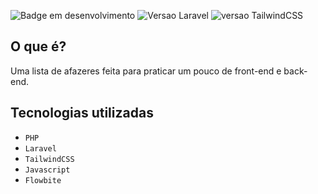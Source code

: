 ![Badge em desenvolvimento](https://img.shields.io/badge/STATUS-EM%20DESENVOLVIMENTO-important?style=for-the-badge&logo=appveyor)
![Versao Laravel](https://img.shields.io/badge/Laravel-10.7.1-orange?style=plastic&logo=laravel)
![versao TailwindCSS](https://img.shields.io/badge/TailwindCSS-3.3.1-orange?style=plastic&logo=tailwindcss)

## O que é?

Uma lista de afazeres feita para praticar um pouco de front-end e back-end.

## Tecnologias utilizadas

- ``PHP``
- ``Laravel``
- ``TailwindCSS``
- ``Javascript``
- ``Flowbite``
